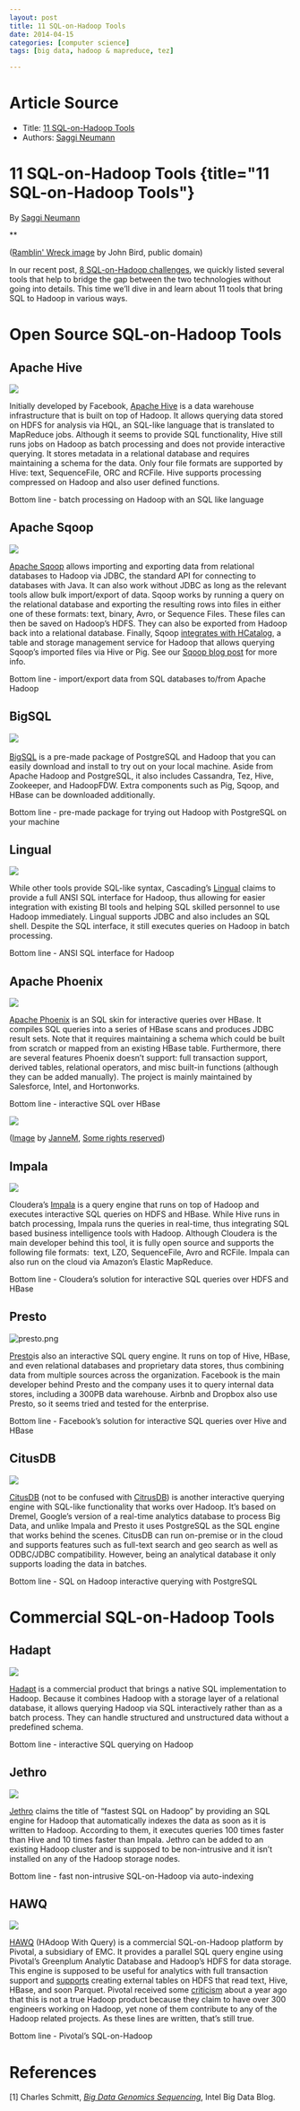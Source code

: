 ```yaml
---
layout: post
title: 11 SQL-on-Hadoop Tools
date: 2014-04-15
categories: [computer science]
tags: [big data, hadoop & mapreduce, tez]

---
```


# Article Source
* Title: [11 SQL-on-Hadoop Tools](/blog/2014/04/11-sql-on-hadoop-tools/)
* Authors: [Saggi Neumann](/blog/2014/04/11-sql-on-hadoop-tools/)

# 11 SQL-on-Hadoop Tools {title="11 SQL-on-Hadoop Tools"}


By [Saggi Neumann](/blog/2014/04/11-sql-on-hadoop-tools/)

** [](/blog/2014/04/11-sql-on-hadoop-tools/#disqus_thread)

([Ramblin' Wreck
image](http://en.wikipedia.org/wiki/File:Ramblinwreck.jpg) by John Bird,
public domain)

In our recent post, [8 SQL-on-Hadoop
challenges](http://www.xplenty.com/blog/2014/04/eight-sql-on-hadoop-challenges/?utm_source=xplenty%20blog&utm_medium=in-blog%20link&utm_term=upd&utm_campaign=April%202014),
we quickly listed several tools that help to bridge the gap between the
two technologies without going into details. This time we’ll dive in and
learn about 11 tools that bring SQL to Hadoop in various ways.

# Open Source SQL-on-Hadoop Tools

## Apache Hive

![](http://assets.xplenty.com/blog/assets/2014/04/logos/hive.png)

Initially developed by Facebook, [Apache Hive](https://hive.apache.org/)
is a data warehouse infrastructure that is built on top of Hadoop. It
allows querying data stored on HDFS for analysis via HQL, an SQL-like
language that is translated to MapReduce jobs. Although it seems to
provide SQL functionality, Hive still runs jobs on Hadoop as batch
processing and does not provide interactive querying. It stores metadata
in a relational database and requires maintaining a schema for the data.
Only four file formats are supported by Hive: text, SequenceFile, ORC
and RCFile. Hive supports processing compressed on Hadoop and also user
defined functions.

Bottom line - batch processing on Hadoop with an SQL like language

## Apache Sqoop

![](http://assets.xplenty.com/blog/assets/2014/04/logos/sqoop.png)

[Apache Sqoop](http://sqoop.apache.org/) allows importing and exporting
data from relational databases to Hadoop via JDBC, the standard API for
connecting to databases with Java. It can also work without JDBC as long
as the relevant tools allow bulk import/export of data. Sqoop works by
running a query on the relational database and exporting the resulting
rows into files in either one of these formats: text, binary, Avro, or
Sequence Files. These files can then be saved on Hadoop’s HDFS. They can
also be exported from Hadoop back into a relational database. Finally,
Sqoop [integrates with
HCatalog](http://sqoop.apache.org/docs/1.4.4/SqoopUserGuide.html#_sqoop_hcatalog_integration),
a table and storage management service for Hadoop that allows querying
Sqoop’s imported files via Hive or Pig. See our [Sqoop blog
post](http://www.xplenty.com/blog/2014/04/integrating-relational-databases-with-apache-hadoop/)
for more info.

Bottom line - import/export data from SQL databases to/from Apache
Hadoop

## BigSQL

![](http://assets.xplenty.com/blog/assets/2014/04/logos/bigsql.png)  

[BigSQL](http://www.bigsql.org/se/) is a pre-made package of PostgreSQL
and Hadoop that you can easily download and install to try out on your
local machine. Aside from Apache Hadoop and PostgreSQL, it also includes
Cassandra, Tez, Hive, Zookeeper, and HadoopFDW. Extra components such as
Pig, Sqoop, and HBase can be downloaded additionally.

Bottom line - pre-made package for trying out Hadoop with PostgreSQL on
your machine

## Lingual

![](http://assets.xplenty.com/blog/assets/2014/04/logos/cascading.png)

While other tools provide SQL-like syntax, Cascading’s
[Lingual](http://www.cascading.org/projects/lingual/) claims to provide
a full ANSI SQL interface for Hadoop, thus allowing for easier
integration with existing BI tools and helping SQL skilled personnel to
use Hadoop immediately. Lingual supports JDBC and also includes an SQL
shell. Despite the SQL interface, it still executes queries on Hadoop in
batch processing.

Bottom line - ANSI SQL interface for Hadoop

## Apache Phoenix

![](http://assets.xplenty.com/blog/assets/2014/04/logos/apache-phoenix.png)

[Apache Phoenix](http://phoenix.incubator.apache.org/) is an SQL skin
for interactive queries over HBase. It compiles SQL queries into a
series of HBase scans and produces JDBC result sets. Note that it
requires maintaining a schema which could be built from scratch or
mapped from an existing HBase table. Furthermore, there are several
features Phoenix doesn’t support: full transaction support, derived
tables, relational operators, and misc built-in functions (although they
can be added manually). The project is mainly maintained by Salesforce,
Intel, and Hortonworks.

Bottom line - interactive SQL over HBase

![](http://assets.xplenty.com/blog/assets/2014/04/sql-on-hadoop-tools2.jpg)

([Image](https://www.flickr.com/photos/jannem/3312115991/in/photostream/)
by [JanneM](https://www.flickr.com/photos/jannem/), [Some rights
reserved](https://creativecommons.org/licenses/by-sa/2.0/))

## Impala

![](http://assets.xplenty.com/blog/assets/2014/04/logos/cloudera-impala.png)

Cloudera’s
[Impala](http://www.cloudera.com/content/cloudera/en/products-and-services/cdh/impala.html)
is a query engine that runs on top of Hadoop and executes interactive
SQL queries on HDFS and HBase. While Hive runs in batch processing,
Impala runs the queries in real-time, thus integrating SQL based
business intelligence tools with Hadoop. Although Cloudera is the main
developer behind this tool, it is fully open source and supports the
following file formats:  text, LZO, SequenceFile, Avro and RCFile.
Impala can also run on the cloud via Amazon’s Elastic MapReduce.

Bottom line - Cloudera’s solution for interactive SQL queries over HDFS
and HBase

## Presto

![presto.png](http://assets.xplenty.com/blog/assets/2014/04/logos/presto.png)

[Presto](http://prestodb.io/)is also an interactive SQL query engine. It
runs on top of Hive, HBase, and even relational databases and
proprietary data stores, thus combining data from multiple sources
across the organization. Facebook is the main developer behind Presto
and the company uses it to query internal data stores, including a 300PB
data warehouse. Airbnb and Dropbox also use Presto, so it seems tried
and tested for the enterprise.

Bottom line - Facebook’s solution for interactive SQL queries over Hive
and HBase

## CitusDB

![](http://assets.xplenty.com/blog/assets/2014/04/logos/citusdata.png)

[CitusDB](http://www.citusdata.com/) (not to be confused with
[CitrusDB](http://www.citrusdb.org/)) is another interactive querying
engine with SQL-like functionality that works over Hadoop. It’s based on
Dremel, Google’s version of a real-time analytics database to process
Big Data, and unlike Impala and Presto it uses PostgreSQL as the SQL
engine that works behind the scenes. CitusDB can run on-premise or in
the cloud and supports features such as full-text search and geo search
as well as ODBC/JDBC compatibility. However, being an analytical
database it only supports loading the data in batches.

Bottom line - SQL on Hadoop interactive querying with PostgreSQL

# Commercial SQL-on-Hadoop Tools

## Hadapt

![](http://assets.xplenty.com/blog/assets/2014/04/logos/hadapt.png)

[Hadapt](http://hadapt.com/) is a commercial product that brings a
native SQL implementation to Hadoop. Because it combines Hadoop with a
storage layer of a relational database, it allows querying Hadoop via
SQL interactively rather than as a batch process. They can handle
structured and unstructured data without a predefined schema.

Bottom line - interactive SQL querying on Hadoop

## Jethro

![](http://assets.xplenty.com/blog/assets/2014/04/logos/jethro-data.png)

[Jethro](http://jethrodata.com/) claims the title of “fastest SQL on
Hadoop” by providing an SQL engine for Hadoop that automatically indexes
the data as soon as it is written to Hadoop. According to them, it
executes queries 100 times faster than Hive and 10 times faster than
Impala. Jethro can be added to an existing Hadoop cluster and is
supposed to be non-intrusive and it isn’t installed on any of the Hadoop
storage nodes.

Bottom line - fast non-intrusive SQL-on-Hadoop via auto-indexing

## HAWQ

![](http://assets.xplenty.com/blog/assets/2014/04/logos/hawq.png)

[HAWQ](http://www.gopivotal.com/sites/default/files/Hawq_WP_042313_FINAL.pdf)
(HAdoop With Query) is a commercial SQL-on-Hadoop platform by Pivotal, a
subsidiary of EMC. It provides a parallel SQL query engine using
Pivotal’s Greenplum Analytic Database and Hadoop’s HDFS for data
storage. This engine is supposed to be useful for analytics with full
transaction support and [supports](http://www.pivotalguru.com/?p=642)
creating external tables on HDFS that read text, Hive, HBase, and soon
Parquet. Pivotal received some
[criticism](http://hortonworks.com/blog/did-emc-just-say-fork-you-to-hadoop-community/)
about a year ago that this is not a true Hadoop product because they
claim to have over 300 engineers working on Hadoop, yet none of them
contribute to any of the Hadoop related projects. As these lines are
written, that’s still true.

Bottom line - Pivotal’s SQL-on-Hadoop


# References
[1] Charles Schmitt, [*Big Data Genomics Sequencing*](http://www.intel.com/content/www/us/en/big-data/renci-peer-story.html), Intel Big Data Blog.